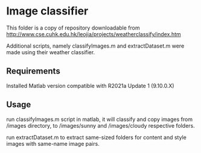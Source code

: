 # Image classifier

This folder is a copy of repository downloadable from http://www.cse.cuhk.edu.hk/leojia/projects/weatherclassify/index.htm

Additional scripts, namely classifyImages.m and extractDataset.m were made using their weather classifier.

## Requirements

Installed Matlab version compatible with R2021a Update 1 (9.10.0.X)

## Usage

run classifyImages.m script in matlab, it will classify and copy images from /images directory, to /images/sunny and /images/cloudy respective folders.

run extractDataset.m to extract same-sized folders for content and style images with same-name image pairs.

